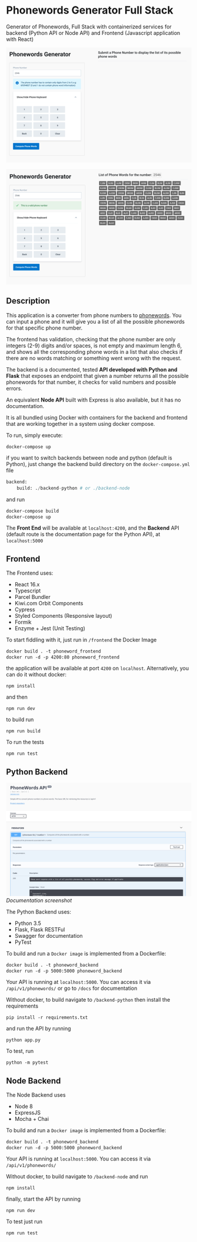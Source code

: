 # Phonewords Generator Full Stack

Generator of Phonewords, Full Stack with containerized services for backend (Python API or Node API) and Frontend (Javascript application with React)

![screenshot](./frontend/public/assets/screenshots/PhoneWords.png)

![screenshot2](./frontend/public/assets/screenshots/PhoneWords2.png)
## Description

This application is a converter from phone numbers to [phonewords](https://en.wikipedia.org/wiki/Phoneword). You can input a phone and it will give you a list of all the possible phonewords for that specific phone number.

The frontend has validation, checking that the phone number are only integers (2-9) digits and/or spaces, is not empty and maximum length 6, and shows all the corresponding phone words in a list that also checks if there are no words matching or something went wrong with the request.

The backend is a documented, tested **API developed with Python and Flask** that exposes an endpoint that given a number returns all the possible phonewords for that number, it checks for valid numbers and possible errors.

An equivalent **Node API** built with Express is also available, but it has no documentation.

It is all bundled using Docker with containers for the backend and frontend that are working together in a system using docker compose.

To run, simply execute:

```
docker-compose up
```

if you want to switch backends between node and python (default is Python), just change the backend build directory on the `docker-compose.yml` file

```python
backend:
    build: ./backend-python # or ./backend-node
```

and run 

```
docker-compose build
docker-compose up
```

The **Front End** will be available at `localhost:4200`, and the **Backend** API (default route is the documentation page for the Python API), at `localhost:5000`

## Frontend

The Frontend uses:

- React 16.x
- Typescript
- Parcel Bundler
- Kiwi.com Orbit Components
- Cypress
- Styled Components (Responsive layout)
- Formik
- Enzyme + Jest (Unit Testing)

To start fiddling with it, just run in `/frontend` the Docker Image

```
docker build . -t phoneword_frontend
docker run -d -p 4200:80 phoneword_frontend
```

the application will be available at port `4200` on `localhost`.
Alternatively, you can do it without docker:

```
npm install
```

and then 

```
npm run dev
``` 

to build run 
```
npm run build
```

To run the tests
```
npm run test
```

## Python Backend

![documentation](./frontend/public/assets/screenshots/PhoneWordsAPI.png)
*Documentation screenshot*


The Python Backend uses:

- Python 3.5
- Flask, Flask RESTFul
- Swagger for documentation
- PyTest

To build and run a `Docker image` is implemented from a Dockerfile:

```
docker build . -t phoneword_backend
docker run -d -p 5000:5000 phoneword_backend
```

Your API is running at `localhost:5000`. You can access it via `/api/v1/phonewords/` or go to `/docs` for documentation

Without docker, to build navigate to `/backend-python` then install the requirements

```
pip install -r requirements.txt
```

and run the API by running

```
python app.py
```

To test, run

```
python -m pytest
```

## Node Backend

The Node Backend uses

- Node 8
- ExpressJS
- Mocha + Chai

To build and run a `Docker image` is implemented from a Dockerfile:

```
docker build . -t phoneword_backend
docker run -d -p 5000:5000 phoneword_backend
```

Your API is running at `localhost:5000`. You can access it via `/api/v1/phonewords/` 

Without docker, to build navigate to `/backend-node` and run

```
npm install

```

finally, start the API by running

```
npm run dev
```

To test just run

```
npm run test
```
